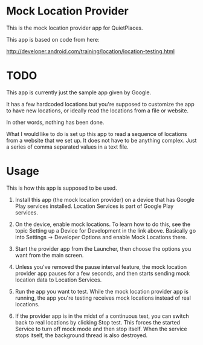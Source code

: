 
# Mock Location Provider

This is the mock location provider app for QuietPlaces.

This app is based on code from here:

http://developer.android.com/training/location/location-testing.html

# TODO

This app is currently just the sample app given by Google.

It has a few hardcoded locations but you're supposed to customize the app
to have new locations, or ideally read the locations from a file or website.

In other words, nothing has been done.

What I would like to do is set up this app to read a sequence of locations from a
website that we set up. It does not have to be anything complex. Just a series of comma separated
values in a text file.

# Usage

This is how this app is supposed to be used.

1. Install this app (the mock location provider) on a device that has Google Play services installed.
Location Services is part of Google Play services.

2. On the device, enable mock locations. To learn how to do this, see the topic
Setting up a Device for Development in the link above. Basically go into Settings -> Developer Options
and enable Mock Locations there.

3. Start the provider app from the Launcher, then choose the options you want from the main screen.

4. Unless you've removed the pause interval feature, the mock location provider app pauses for a few seconds, and
then starts sending mock location data to Location Services.

5. Run the app you want to test. While the mock location provider app is running, the app you're testing receives
mock locations instead of real locations.

6. If the provider app is in the midst of a continuous test, you can switch back to real locations by
clicking Stop test. This forces the started Service to turn off mock mode and then stop itself. When the
service stops itself, the background thread is also destroyed.

